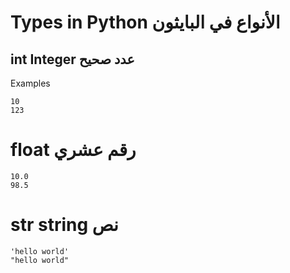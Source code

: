 # Types in Python الأنواع في البايثون  

## int Integer عدد صحيح 
Examples

```
10
123
```

# float رقم عشري
```
10.0
98.5
``` 

# str string نص
```
'hello world'
"hello world"
```